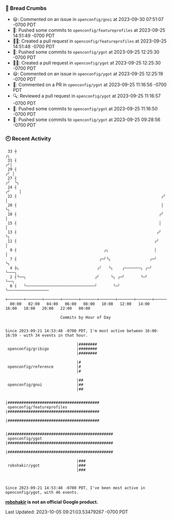 ### 🍞 Bread Crumbs

 * 😃: Commented on an issue in `openconfig/gnoi` at 2023-09-30 07:51:07 -0700 PDT
 * 🚢: Pushed some commits to `openconfig/featureprofiles` at 2023-09-25 14:51:49 -0700 PDT
 * ✍🏼: Created a pull request in `openconfig/featureprofiles` at 2023-09-25 14:51:48 -0700 PDT
 * 🚢: Pushed some commits to `openconfig/ygot` at 2023-09-25 12:25:30 -0700 PDT
 * ✍🏼: Created a pull request in `openconfig/ygot` at 2023-09-25 12:25:30 -0700 PDT
 * 😃: Commented on an issue in `openconfig/ygot` at 2023-09-25 12:25:19 -0700 PDT
 * 💬: Commented on a PR in  `openconfig/ygot` at 2023-09-25 11:16:56 -0700 PDT
 * 🔍: Reviewed a pull request in  `openconfig/ygot` at 2023-09-25 11:16:57 -0700 PDT
 * 🚢: Pushed some commits to `openconfig/ygot` at 2023-09-25 11:16:50 -0700 PDT
 * 🚢: Pushed some commits to `openconfig/ygot` at 2023-09-25 09:28:56 -0700 PDT

### 🕘 Recent Activity
```
 33 ┼                                                                    ╭╮
 31 ┤                                                                   ╭╯│
 29 ┤                                                                  ╭╯ │
 27 ┤                                                                 ╭╯  ╰╮
 24 ┤                                                                ╭╯    │
 22 ┤                                                               ╭╯     │
 20 ┤                                                               │      ╰╮
 18 ┤                                                              ╭╯       │
 15 ┤                                                              │        │
 13 ┤                                                             ╭╯        ╰╮
 11 ┤                                                            ╭╯          │
  9 ┤                                      ╭╮                    │           │
  7 ┤                                    ╭─╯╰╮                 ╭─╯           ╰╮
  4 ┼╮                                  ╭╯   ╰╮    ╭───────╮ ╭─╯              ╰───╮
  2 ┤╰──╮                              ╭╯     ╰╮ ╭─╯       ╰─╯                    ╰──╮
  0 ┤   ╰──────────────────────────────╯       ╰─╯                                   ╰──────────────────
    +───────+───────+───────+───────+───────+───────+───────+───────+───────+───────+───────+───────+────
  00:00   02:00   04:00   06:00   08:00   10:00   12:00   14:00   16:00   18:00   20:00   22:00   00:00   

						Commits by Hour of Day


Since 2023-09-21 14:53:48 -0700 PDT, I'm most active between 16:00-16:59 - with 34 events in that hour.

```



```
                               |########
 openconfig/gribigo            |########
                               |########

                               |#
 openconfig/reference          |#
                               |#

                               |##
 openconfig/gnoi               |##
                               |##

                               |########################################
 openconfig/featureprofiles    |########################################
                               |########################################

                               |##############################################
 openconfig/ygot               |##############################################
                               |##############################################

                               |###
 robshakir/ygot                |###
                               |###



Since 2023-09-21 14:53:48 -0700 PDT, I've been most active in openconfig/ygot, with 46 events.

```
**[robshakir](mailto:robjs@google.com) is not an official Google product.**  


Last Updated: 2023-10-05 09:21:03.53479267 -0700 PDT
